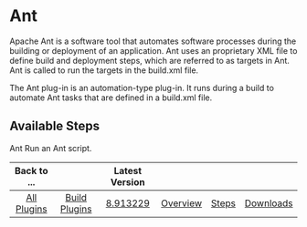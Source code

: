 
Ant
===


Apache Ant is a software tool that automates software processes during the building or deployment of an application. Ant
 uses an proprietary XML file to define build and deployment steps, which are referred to as targets in Ant. Ant is 
called to run the targets in the build.xml file.


The Ant plug-in is an automation-type plug-in. It runs during a build
 to automate Ant tasks that are defined in a build.xml file.



Available Steps
---------------


Ant Run an Ant script.






|Back to ...||Latest Version||||
| :---: | :---: | :---: | :---: | :---: | :---: |
|[All Plugins](../../index.md)|[Build Plugins](../README.md)|[8.913229](https://raw.githubusercontent.com/UrbanCode/IBM-UCB-PLUGINS/main/files/Ant/Ant-8.913229.zip)|[Overview](overview.md)|[Steps](steps.md)|[Downloads](downloads.md)|
